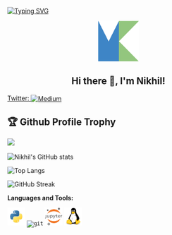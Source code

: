 [![Typing SVG](https://readme-typing-svg.herokuapp.com?multiline=true&width=500&lines=Data-Scientist.++++++++++)](https://git.io/typing-svg)

<p align="center">
  <img width="92" src="https://raw.githubusercontent.com/nikhilbv/nikhilbv/master/assets/mkdir.png" />
</p>  
<h2 align="center">Hi there 👋, I'm Nikhil!</h2>

<a href="https://twitter.com/nikhilbv_95" target="blank">Twitter: <img align="center" src="https://cdn.jsdelivr.net/npm/simple-icons@3.0.1/icons/twitter.svg" alt="Medium" height="30" width="40" /></a>

<h2>🏆 Github Profile Trophy</h2>
<img width=800 src="https://github-profile-trophy.vercel.app/?username=nikhilbv&column=9&theme=aura_dark&no-frame=true"/>

![Nikhil's GitHub stats](https://github-readme-stats.vercel.app/api?username=nikhilbv&show_icons=true&theme=bear)

![Top Langs](https://github-readme-stats.vercel.app/api/top-langs/?username=nikhilbv&layout=compact)

![GitHub Streak](https://github-readme-streak-stats.herokuapp.com?user=nikhilbv&theme=neon-palenight&hide_border=true)


**Languages and Tools:**  

<code><img height="40" src="https://raw.githubusercontent.com/nikhilbv/nikhilbv/master/assets/python.png"></code>
<code><img src="https://www.vectorlogo.zone/logos/git-scm/git-scm-icon.svg" alt="git" width="40" height="40"/></code>
<code><img src="https://raw.githubusercontent.com/devicons/devicon/master/icons/jupyter/jupyter-original-wordmark.svg" alt="Jupyter" width="40" height="40"/></code>
<code><img src="https://raw.githubusercontent.com/devicons/devicon/master/icons/linux/linux-original.svg" alt="linux" width="40" height="40"/></code>

